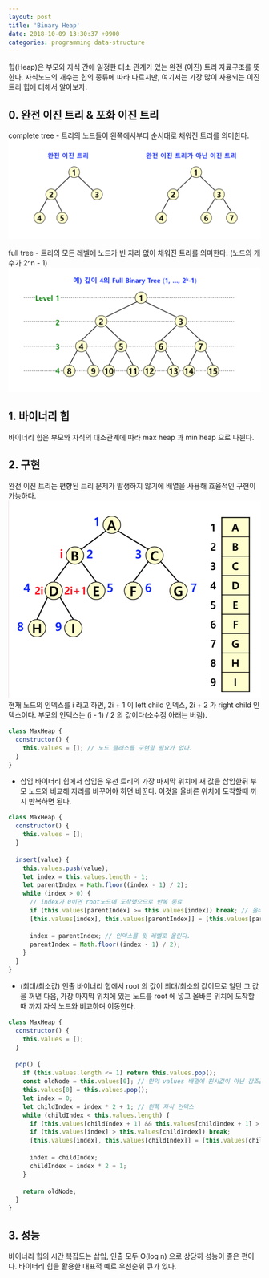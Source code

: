 ```yaml
---
layout: post
title: 'Binary Heap'
date: 2018-10-09 13:30:37 +0900
categories: programming data-structure
---
```


힙(Heap)은 부모와 자식 간에 일정한 대소 관계가 있는 완전 (이진) 트리 자료구조를 뜻한다. 자식노드의 개수는 힙의 종류에 따라 다르지만, 여기서는 가장 많이 사용되는 이진 트리 힙에 대해서 알아보자.<br>

## 0. 완전 이진 트리 & 포화 이진 트리

complete tree - 트리의 노드들이 왼쪽에서부터 순서대로 채워진 트리를 의미한다.
<img src="/assets/images/complete.png">

full tree - 트리의 모든 레벨에 노드가 빈 자리 없이 채워진 트리를 의미한다. (노드의 개수가 2^n - 1)
<img src="/assets/images/full.png">

## 1. 바이너리 힙

바이너리 힙은 부모와 자식의 대소관계에 따라 max heap 과 min heap 으로 나뉜다.

## 2. 구현

완전 이진 트리는 편향된 트리 문제가 발생하지 않기에 배열을 사용해 효율적인 구현이 가능하다.
<img src="/assets/images/array-tree.png">
현재 노드의 인덱스를 i 라고 하면, 2i + 1 이 left child 인덱스, 2i + 2 가 right child 인덱스이다. 부모의 인덱스는 (i - 1) / 2 의 값이다(소수점 아래는 버림).

```javascript
class MaxHeap {
  constructor() {
    this.values = []; // 노드 클래스를 구현할 필요가 없다.
  }
}
```

- 삽입
  바이너리 힙에서 삽입은 우선 트리의 가장 마지막 위치에 새 값을 삽입한뒤 부모 노드와 비교해 자리를 바꾸어야 하면 바꾼다. 이것을 올바른 위치에 도착할때 까지 반복하면 된다.

```javascript
class MaxHeap {
  constructor() {
    this.values = [];
  }

  insert(value) {
    this.values.push(value);
    let index = this.values.length - 1;
    let parentIndex = Math.floor((index - 1) / 2);
    while (index > 0) {
      // index가 0이면 root노드에 도착했으므로 반복 종료
      if (this.values[parentIndex] >= this.values[index]) break; // 올바른 위치에 도착하면 반복을 벗어난다.
      [this.values[index], this.values[parentIndex]] = [this.values[parentIndex], this.values[index]]; // 복잡해 보이지만 그냥 부모 노드와 현재노드의 값을 바꾸는 코드이다.

      index = parentIndex; // 인덱스를 윗 레벨로 올린다.
      parentIndex = Math.floor((index - 1) / 2);
    }
  }
}
```

- (최대/최소값) 인출
  바이너리 힙에서 root 의 값이 최대/최소의 값이므로 일단 그 값을 꺼낸 다음, 가장 마지막 위치에 있는 노드를 root 에 넣고 올바른 위치에 도착할때 까지 자식 노드와 비교하며 이동한다.

```javascript
class MaxHeap {
  constructor() {
    this.values = [];
  }

  pop() {
    if (this.values.length <= 1) return this.values.pop();
    const oldNode = this.values[0]; // 만약 values 배열에 원시값이 아닌 참조값이 담겨 있다면 객체 복사를 해야한다.
    this.values[0] = this.values.pop();
    let index = 0;
    let childIndex = index * 2 + 1; // 왼쪽 자식 인덱스
    while (childIndex < this.values.length) {
      if (this.values[childIndex + 1] && this.values[childIndex + 1] > this.values[childIndex]) childIndex++; // 오른쪽 자식이 존재하고 왼쪽자식보다 크다면 오른쪽 자식과 비교
      if (this.values[index] > this.values[childIndex]) break;
      [this.values[index], this.values[childIndex]] = [this.values[childIndex], this.values[index]];

      index = childIndex;
      childIndex = index * 2 + 1;
    }

    return oldNode;
  }
}
```

## 3. 성능

바이너리 힙의 시간 복잡도는 삽입, 인출 모두 O(log n) 으로 상당히 성능이 좋은 편이다. 바이너리 힙을 활용한 대표적 예로 우선순위 큐가 있다.
